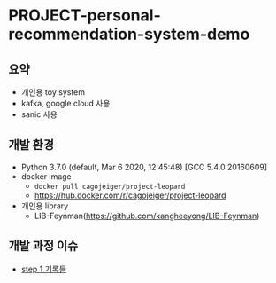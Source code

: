 # PROJECT-personal-recommendation-system-demo

## 요약
- 개인용 toy system
- kafka, google cloud 사용
- sanic 사용

## 개발 환경
- Python 3.7.0 (default, Mar  6 2020, 12:45:48) [GCC 5.4.0 20160609]
- docker image
  - `docker pull cagojeiger/project-leopard`
  - https://hub.docker.com/r/cagojeiger/project-leopard
- 개인용 library
  - LIB-Feynman(https://github.com/kangheeyong/LIB-Feynman)

## 개발 과정 이슈
- [step 1 기록들](https://github.com/kangheeyong/PROJECT-personal-recommendation-system-demo/issues/1#issuecomment-597509991)

